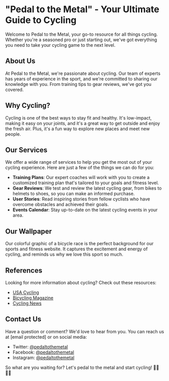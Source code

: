 <!--font:Creepster-->

# "Pedal to the Metal" - Your Ultimate Guide to Cycling

Welcome to Pedal to the Metal, your go-to resource for all things cycling. Whether you're a seasoned pro or just starting out, we've got everything you need to take your cycling game to the next level.

## About Us

At Pedal to the Metal, we're passionate about cycling. Our team of experts has years of experience in the sport, and we're committed to sharing our knowledge with you. From training tips to gear reviews, we've got you covered.

## Why Cycling?

Cycling is one of the best ways to stay fit and healthy. It's low-impact, making it easy on your joints, and it's a great way to get outside and enjoy the fresh air. Plus, it's a fun way to explore new places and meet new people.

## Our Services

We offer a wide range of services to help you get the most out of your cycling experience. Here are just a few of the things we can do for you:

- **Training Plans**: Our expert coaches will work with you to create a customized training plan that's tailored to your goals and fitness level.
- **Gear Reviews**: We test and review the latest cycling gear, from bikes to helmets to shoes, so you can make an informed purchase.
- **User Stories**: Read inspiring stories from fellow cyclists who have overcome obstacles and achieved their goals.
- **Events Calendar**: Stay up-to-date on the latest cycling events in your area.

## Our Wallpaper

Our colorful graphic of a bicycle race is the perfect background for our sports and fitness website. It captures the excitement and energy of cycling, and reminds us why we love this sport so much.

## References

Looking for more information about cycling? Check out these resources:

- [USA Cycling](#)
- [Bicycling Magazine](#)
- [Cycling News](#)

## Contact Us

Have a question or comment? We'd love to hear from you. You can reach us at [email protected] or on social media:

- Twitter: [@pedaltothemetal](#)
- Facebook: [@pedaltothemetal](#)
- Instagram: [@pedaltothemetal](#) 

So what are you waiting for? Let's pedal to the metal and start cycling! 🚴‍♀️🚴‍♂️

<!--

Write me content for website with wallpaper which alt text is:

"A colorful graphic of a bicycle race for a sports or fitness website"

The name/title of the page should not be 1:1 copy of the alt text but rather a real content of the website which is using this wallpaper.

- Use markdown format 
- Start with heading
- Heading should be short and concise
- The content should look like a real website 
- The website should not be about the wallpaper, wallpaper is just a related background
- Heading should be contain work "wallpaper" or "background"
- Include real sections like references, contact, user stories, etc. use things relevant to the page purpose.
- Feel free to use structure like headings, bullets, numbering, blockquotes, paragraphs, horizontal lines, etc.
- You can use formatting like bold or _italic_
- You can include UTF-8 emojis
- Links should be only #hash anchors (and you can refer to the document itself)
- Do not include images


---


# "Pedal to the Metal" - Your Ultimate Guide to Cycling

Welcome to Pedal to the Metal, your go-to resource for all things cycling. Whether you're a seasoned pro or just starting out, we've got everything you need to take your cycling game to the next level.

## About Us

At Pedal to the Metal, we're passionate about cycling. Our team of experts has years of experience in the sport, and we're committed to sharing our knowledge with you. From training tips to gear reviews, we've got you covered.

## Why Cycling?

Cycling is one of the best ways to stay fit and healthy. It's low-impact, making it easy on your joints, and it's a great way to get outside and enjoy the fresh air. Plus, it's a fun way to explore new places and meet new people.

## Our Services

We offer a wide range of services to help you get the most out of your cycling experience. Here are just a few of the things we can do for you:

- **Training Plans**: Our expert coaches will work with you to create a customized training plan that's tailored to your goals and fitness level.
- **Gear Reviews**: We test and review the latest cycling gear, from bikes to helmets to shoes, so you can make an informed purchase.
- **User Stories**: Read inspiring stories from fellow cyclists who have overcome obstacles and achieved their goals.
- **Events Calendar**: Stay up-to-date on the latest cycling events in your area.

## Our Wallpaper

Our colorful graphic of a bicycle race is the perfect background for our sports and fitness website. It captures the excitement and energy of cycling, and reminds us why we love this sport so much.

## References

Looking for more information about cycling? Check out these resources:

- [USA Cycling](#)
- [Bicycling Magazine](#)
- [Cycling News](#)

## Contact Us

Have a question or comment? We'd love to hear from you. You can reach us at [email protected] or on social media:

- Twitter: [@pedaltothemetal](#)
- Facebook: [@pedaltothemetal](#)
- Instagram: [@pedaltothemetal](#) 

So what are you waiting for? Let's pedal to the metal and start cycling! 🚴‍♀️🚴‍♂️

-->
